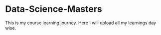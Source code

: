 # Data-Science-Masters
This is my course learning journey. Here I will upload all my learnings day wise.
